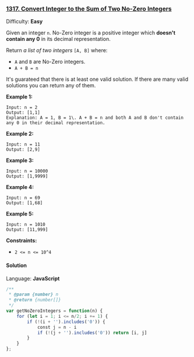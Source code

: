 ### [1317\. Convert Integer to the Sum of Two No-Zero Integers](https://leetcode.com/problems/convert-integer-to-the-sum-of-two-no-zero-integers/)

Difficulty: **Easy**


Given an integer `n`. No-Zero integer is a positive integer which **doesn't contain any 0** in its decimal representation.

Return _a list of two integers_ `[A, B]` where:

*   `A` and `B` are No-Zero integers.
*   `A + B = n`

It's guarateed that there is at least one valid solution. If there are many valid solutions you can return any of them.

**Example 1:**

```
Input: n = 2
Output: [1,1]
Explanation: A = 1, B = 1\. A + B = n and both A and B don't contain any 0 in their decimal representation.
```

**Example 2:**

```
Input: n = 11
Output: [2,9]
```

**Example 3:**

```
Input: n = 10000
Output: [1,9999]
```

**Example 4:**

```
Input: n = 69
Output: [1,68]
```

**Example 5:**

```
Input: n = 1010
Output: [11,999]
```

**Constraints:**

*   `2 <= n <= 10^4`


#### Solution

Language: **JavaScript**

```javascript
/**
 * @param {number} n
 * @return {number[]}
 */
var getNoZeroIntegers = function(n) {
    for (let i = 1; i <= n/2; i += 1) {
        if (!(i + '').includes('0')) {
            const j = n - i
            if (!(j + '').includes('0')) return [i, j]
        }
    }
};
```